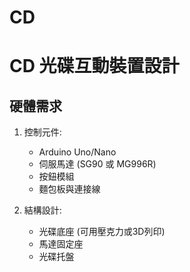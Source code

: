 # CD
# CD 光碟互動裝置設計

## 硬體需求

1. 控制元件:
   - Arduino Uno/Nano 
   - 伺服馬達 (SG90 或 MG996R)
   - 按鈕模組
   - 麵包板與連接線

2. 結構設計:
   - 光碟底座 (可用壓克力或3D列印)
   - 馬達固定座
   - 光碟托盤
